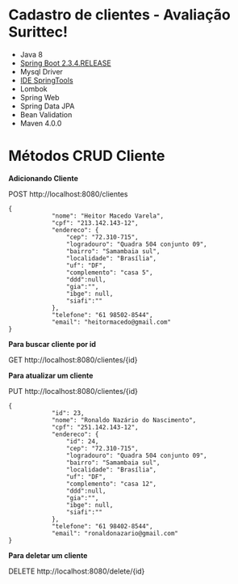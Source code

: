 # Cadastro de clientes - Avaliação Surittec!

* Java 8
* [Spring Boot 2.3.4.RELEASE](https://start.spring.io/)
* Mysql Driver
* [IDE SpringTools](https://spring.io/tools)
* Lombok
* Spring Web
* Spring Data JPA
* Bean Validation
* Maven 4.0.0

# Métodos CRUD Cliente

**Adicionando Cliente**

POST http://localhost:8080/clientes 

```
{
            "nome": "Heitor Macedo Varela",
            "cpf": "213.142.143-12",
            "endereco": {
                "cep": "72.310-715",
                "logradouro": "Quadra 504 conjunto 09",
                "bairro": "Samambaia sul",
                "localidade": "Brasília",
                "uf": "DF",
                "complemento": "casa 5",
                "ddd":null,
                "gia":"",
                "ibge": null,
                "siafi":""
            },
            "telefone": "61 98502-8544",
            "email": "heitormacedo@gmail.com"
}
```

**Para buscar cliente por id**

GET http://localhost:8080/clientes/{id}


**Para atualizar um cliente**

PUT http://localhost:8080/clientes/{id}

```
{
			"id": 23,
            "nome": "Ronaldo Nazário do Nascimento",
            "cpf": "251.142.143-12",
            "endereco": {
            	"id": 24,
                "cep": "72.310-715",
                "logradouro": "Quadra 504 conjunto 09",
                "bairro": "Samambaia sul",
                "localidade": "Brasília",
                "uf": "DF",
                "complemento": "casa 12",
                "ddd":null,
                "gia":"",
                "ibge": null,
                "siafi":""
            },
            "telefone": "61 98402-8544",
            "email": "ronaldonazario@gmail.com"
}
```


**Para deletar um cliente**

DELETE http://localhost:8080/delete/{id}



